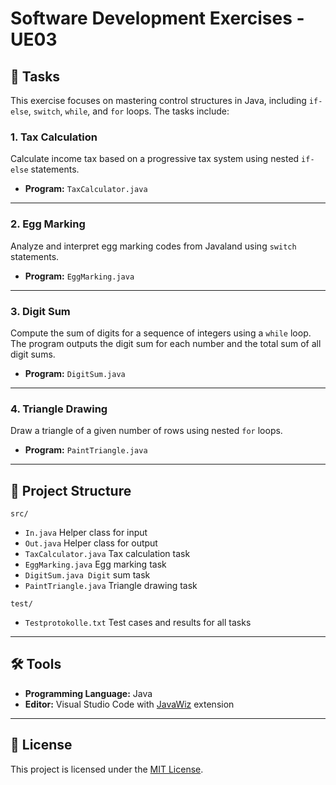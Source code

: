 # Software Development Exercises - UE03  

## 📜 Tasks  
This exercise focuses on mastering control structures in Java, including `if-else`, `switch`, `while`, and `for` loops. The tasks include:  

### 1. Tax Calculation  
Calculate income tax based on a progressive tax system using nested `if-else` statements.  
- **Program:** `TaxCalculator.java`  

---

### 2. Egg Marking  
Analyze and interpret egg marking codes from Javaland using `switch` statements.  
- **Program:** `EggMarking.java`  

---

### 3. Digit Sum  
Compute the sum of digits for a sequence of integers using a `while` loop. The program outputs the digit sum for each number and the total sum of all digit sums.  
- **Program:** `DigitSum.java`  

---

### 4. Triangle Drawing  
Draw a triangle of a given number of rows using nested `for` loops.  
- **Program:** `PaintTriangle.java`  

---

## 📂 Project Structure  

``src/``
- ``In.java`` Helper class for input
- ``Out.java`` Helper class for output
- ``TaxCalculator.java`` Tax calculation task
- ``EggMarking.java`` Egg marking task
- ``DigitSum.java Digit`` sum task 
- ``PaintTriangle.java`` Triangle drawing task

``test/``
- ``Testprotokolle.txt`` Test cases and results for all tasks

---

## 🛠 Tools  
- **Programming Language:** Java  
- **Editor:** Visual Studio Code with [JavaWiz](https://github.com/SSW-JKU/javawiz) extension  

---

## 📝 License  
This project is licensed under the [MIT License](LICENSE).  